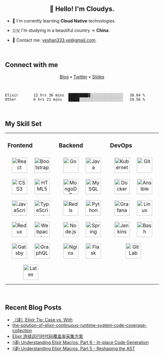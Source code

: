 ## <div align="center">👋 Hello! I'm Cloudys.</div>


- 🤔 I'm currently learning **Cloud Native** technologies.


- 🇨🇳 I'm studying in a beautiful country -> **China**.


- 📧 Contact me: yeshan333.ye@gmail.com.


<br/>

## Connect with me

<p align="center">
  <a href="https://shansan.top" target="_blank">Blog</a> •
  <a href="https://twitter.com/CloudysYe" target="_blank">Twitter</a> •
  <a href="https://slides.shan333.cn" target="_blank">Slides</a>
</p>

<br/>

<!--START_SECTION:waka-->

```text
Elixir       12 hrs 36 mins  █████████▓░░░░░░░░░░░░░░░   38.84 %
Other        6 hrs 21 mins   █████░░░░░░░░░░░░░░░░░░░░   19.56 %
```

<!--END_SECTION:waka-->

<br/>

## My Skill Set
<table><tr><td valign="top" width="33%">



### Frontend
<div align="center">
<img style="margin: 10px" src="https://profilinator.rishav.dev/skills-assets/react-original-wordmark.svg" alt="React" height="50" />
<img style="margin: 10px" src="https://profilinator.rishav.dev/skills-assets/bootstrap-plain.svg" alt="Bootstrap" height="50" />
<img style="margin: 10px" src="https://profilinator.rishav.dev/skills-assets/css3-original-wordmark.svg" alt="CSS3" height="50" />
<img style="margin: 10px" src="https://profilinator.rishav.dev/skills-assets/html5-original-wordmark.svg" alt="HTML5" height="50" />
<img style="margin: 10px" src="https://profilinator.rishav.dev/skills-assets/javascript-original.svg" alt="JavaScript" height="50" />
<img style="margin: 10px" src="https://profilinator.rishav.dev/skills-assets/typescript-original.svg" alt="TypeScript" height="50" />
<img style="margin: 10px" src="https://profilinator.rishav.dev/skills-assets/redux-original.svg" alt="Redux" height="50" />
<img style="margin: 10px" src="https://profilinator.rishav.dev/skills-assets/webpack-original.svg" alt="Webpack" height="50" />
<img style="margin: 10px" src="https://profilinator.rishav.dev/skills-assets/gatsby.png" alt="Gatsby" height="50" />
<img style="margin: 10px" src="https://profilinator.rishav.dev/skills-assets/graphql.png" alt="GraphQL" height="50" />
<img style="margin: 10px" src="https://profilinator.rishav.dev/skills-assets/latex.png" alt="Latex" height="50" />
</div>

</td><td valign="top" width="33%">



### Backend
<div align="center">
<img style="margin: 10px" src="https://profilinator.rishav.dev/skills-assets/go-original.svg" alt="Go" height="50" />
<img style="margin: 10px" src="https://profilinator.rishav.dev/skills-assets/java-original-wordmark.svg" alt="Java" height="50" />
<img style="margin: 10px" src="https://profilinator.rishav.dev/skills-assets/mongodb-original-wordmark.svg" alt="MongoDB" height="50" />
<img style="margin: 10px" src="https://profilinator.rishav.dev/skills-assets/mysql-original-wordmark.svg" alt="MySQL" height="50" />
<img style="margin: 10px" src="https://profilinator.rishav.dev/skills-assets/redis-original-wordmark.svg" alt="Redis" height="50" />
<img style="margin: 10px" src="https://profilinator.rishav.dev/skills-assets/python-original.svg" alt="Python" height="50" />
<img style="margin: 10px" src="https://profilinator.rishav.dev/skills-assets/nodejs-original-wordmark.svg" alt="Node.js" height="50" />
<img style="margin: 10px" src="https://profilinator.rishav.dev/skills-assets/springio-icon.svg" alt="Spring" height="50" />
<img style="margin: 10px" src="https://profilinator.rishav.dev/skills-assets/nginx-original.svg" alt="Nginx" height="50" />
<img style="margin: 10px" src="https://profilinator.rishav.dev/skills-assets/flask.png" alt="Flask" height="50" />
</div>

</td><td valign="top" width="33%">



### DevOps
<div align="center">
<img style="margin: 10px" src="https://profilinator.rishav.dev/skills-assets/kubernetes-icon.svg" alt="Kubernetes" height="50" />
<img style="margin: 10px" src="https://profilinator.rishav.dev/skills-assets/git-scm-icon.svg" alt="Git" height="50" />
<img style="margin: 10px" src="https://profilinator.rishav.dev/skills-assets/docker-original-wordmark.svg" alt="Docker" height="50" />
<img style="margin: 10px" src="https://profilinator.rishav.dev/skills-assets/ansible.png" alt="Ansible" height="50" />
<img style="margin: 10px" src="https://profilinator.rishav.dev/skills-assets/grafana.png" alt="Grafana" height="50" />
<img style="margin: 10px" src="https://profilinator.rishav.dev/skills-assets/linux-original.svg" alt="Linux" height="50" />
<img style="margin: 10px" src="https://profilinator.rishav.dev/skills-assets/jenkins-icon.svg" alt="Jenkins" height="50" />
<img style="margin: 10px" src="https://profilinator.rishav.dev/skills-assets/gnu_bash-icon.svg" alt="Bash" height="50" />
<img style="margin: 10px" src="https://profilinator.rishav.dev/skills-assets/gitlab.svg" alt="GitLab" height="50" />
</div>

</td></tr></table>

<br/>

## Recent Blog Posts

<!-- BLOG-POST-LIST:START -->
- [（译）Elixir Tip: Case vs. With](https://yeshan333.github.io/2022/11/26/Elixir-Tip-Case-vs-With/)
- [the-solution-of-elixir-continuous-runtime-system-code-coverage-collection](https://yeshan333.github.io/2022/08/31/the-solution-of-elixir-continuous-runtime-system-code-coverage-collection/)
- [Elixir 连续运行时代码覆盖率采集方案](https://yeshan333.github.io/2022/06/29/elixir-run-time-code-line-level-coverage-collection/)
- [&lpar;译&rpar; Understanding Elixir Macros, Part 6 - In-place Code Generation](https://yeshan333.github.io/2022/06/19/understanding-elixir-macros-part-6-in-place-code-generation/)
- [&lpar;译&rpar; Understanding Elixir Macros, Part 5 - Reshaping the AST](https://yeshan333.github.io/2022/06/19/understanding-elixir-macros-part-5-reshaping-the-ast/)
<!-- BLOG-POST-LIST:END -->
